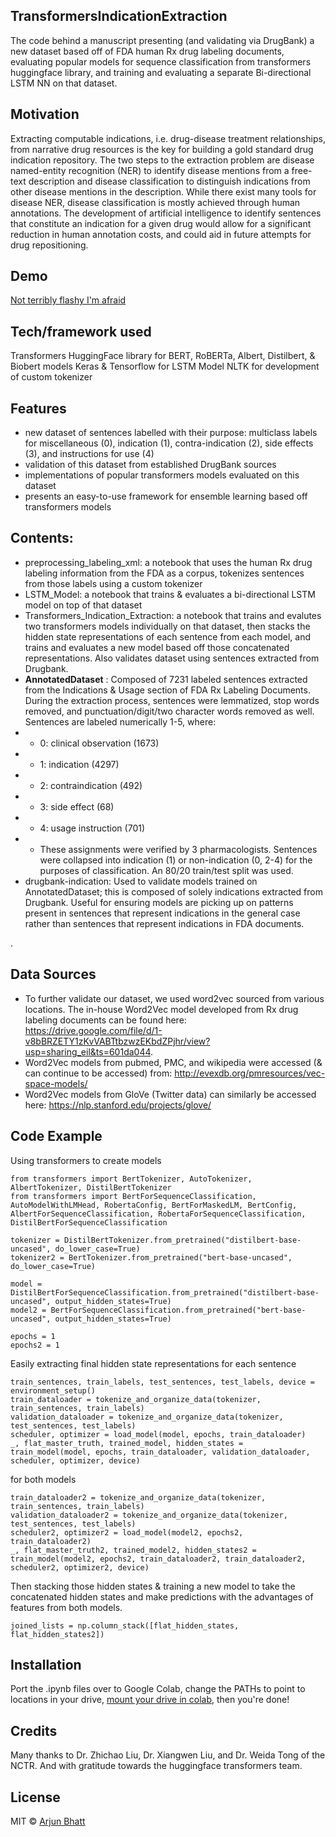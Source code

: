 ## TransformersIndicationExtraction
The code behind a manuscript presenting (and validating via DrugBank) a new dataset based off of FDA human Rx drug labeling documents, evaluating popular models for sequence classification from transformers huggingface library, and training and evaluating a separate Bi-directional LSTM NN on that dataset.

## Motivation
Extracting computable indications, i.e. drug-disease treatment relationships, from narrative drug resources is the key for building a gold standard drug indication repository. The two steps to the extraction problem are disease named-entity recognition (NER) to identify disease mentions from a free-text description and disease classification to distinguish indications from other disease mentions in the description. While there exist many tools for disease NER, disease classification is mostly achieved through human annotations. The development of artificial intelligence to identify sentences that constitute an indication for a given drug would allow for a significant reduction in human annotation costs, and could aid in future attempts for drug repositioning.
 
## Demo

[Not terribly flashy I'm afraid](https://imgur.com/a/dTrYPOj)

## Tech/framework used
Transformers HuggingFace library for BERT, RoBERTa, Albert, Distilbert, & Biobert models
Keras & Tensorflow for LSTM Model
NLTK for development of custom tokenizer

## Features
- new dataset of sentences labelled with their purpose: multiclass labels for miscellaneous (0), indication (1), contra-indication (2), side effects (3), and instructions for use (4)
- validation of this dataset from established DrugBank sources
- implementations of popular transformers models evaluated on this dataset
- presents an easy-to-use framework for ensemble learning based off transformers models

## Contents:
- preprocessing_labeling_xml: a notebook that uses the human Rx drug labeling information from the FDA as a corpus, tokenizes sentences from those labels using a custom tokenizer 
- LSTM_Model: a notebook that trains & evaluates a bi-directional LSTM model on top of that dataset
- Transformers_Indication_Extraction: a notebook that trains and evalutes two transformers models individually on that dataset, then stacks the hidden state representations of each sentence from each model, and trains and evaluates a new model based off those concatenated representations. Also validates dataset using sentences extracted from Drugbank.
- **AnnotatedDataset** : Composed of 7231 labeled sentences extracted from the Indications & Usage section of FDA Rx Labeling Documents. During the extraction process, sentences were lemmatized, stop words removed, and punctuation/digit/two character words removed as well. Sentences are labeled numerically 1-5, where:
- - 0: clinical observation (1673)
- - 1: indication (4297)
- - 2: contraindication (492)
- - 3: side effect (68)
- - 4: usage instruction (701)
- - These assignments were verified by 3 pharmacologists. Sentences were collapsed into indication (1) or non-indication (0, 2-4) for the purposes of classification. An 80/20 train/test split was used.
- drugbank-indication: Used to validate models trained on AnnotatedDataset; this is composed of solely indications extracted from Drugbank. Useful for ensuring models are picking up on patterns present in sentences that represent indications in the general case rather than sentences that represent indications in FDA documents. 

. 
## Data Sources

- To further validate our dataset, we used word2vec sourced from various locations. The in-house Word2Vec model developed from Rx drug labeling documents can be found here: https://drive.google.com/file/d/1-v8bBRZETY1zKvVABTtbzwzEKbdZPjhr/view?usp=sharing_eil&ts=601da044. 
- Word2Vec models from pubmed, PMC, and wikipedia were accessed (& can continue to be accessed) from: http://evexdb.org/pmresources/vec-space-models/
- Word2Vec models from GloVe (Twitter data) can similarly be accessed here: https://nlp.stanford.edu/projects/glove/

## Code Example

Using transformers to create models

```
from transformers import BertTokenizer, AutoTokenizer, AlbertTokenizer, DistilBertTokenizer
from transformers import BertForSequenceClassification, AutoModelWithLMHead, RobertaConfig, BertForMaskedLM, BertConfig, AlbertForSequenceClassification, RobertaForSequenceClassification, DistilBertForSequenceClassification

tokenizer = DistilBertTokenizer.from_pretrained("distilbert-base-uncased", do_lower_case=True)
tokenizer2 = BertTokenizer.from_pretrained("bert-base-uncased", do_lower_case=True)

model = DistilBertForSequenceClassification.from_pretrained("distilbert-base-uncased", output_hidden_states=True)
model2 = BertForSequenceClassification.from_pretrained("bert-base-uncased", output_hidden_states=True)

epochs = 1
epochs2 = 1
```

Easily extracting final hidden state representations for each sentence

```
train_sentences, train_labels, test_sentences, test_labels, device = environment_setup()
train_dataloader = tokenize_and_organize_data(tokenizer, train_sentences, train_labels)
validation_dataloader = tokenize_and_organize_data(tokenizer, test_sentences, test_labels)
scheduler, optimizer = load_model(model, epochs, train_dataloader)
_, flat_master_truth, trained_model, hidden_states = train_model(model, epochs, train_dataloader, validation_dataloader, scheduler, optimizer, device)
```

for both models

```
train_dataloader2 = tokenize_and_organize_data(tokenizer, train_sentences, train_labels)
validation_dataloader2 = tokenize_and_organize_data(tokenizer, test_sentences, test_labels)
scheduler2, optimizer2 = load_model(model2, epochs2, train_dataloader2)
_, flat_master_truth2, trained_model2, hidden_states2 = train_model(model2, epochs2, train_dataloader2, train_dataloader2, scheduler2, optimizer2, device)
```

Then stacking those hidden states & training a new model to take the concatenated hidden states and make predictions with the advantages of features from both models.

```
joined_lists = np.column_stack([flat_hidden_states, flat_hidden_states2])
```


## Installation
Port the .ipynb files over to Google Colab, change the PATHs to point to locations in your drive, [mount your drive in colab](https://www.marktechpost.com/2019/06/07/how-to-connect-google-colab-with-google-drive/), then you're done!


## Credits
Many thanks to Dr. Zhichao Liu, Dr. Xiangwen Liu, and Dr. Weida Tong of the NCTR.
And with gratitude towards the huggingface transformers team.

## License

MIT © [Arjun Bhatt]()
